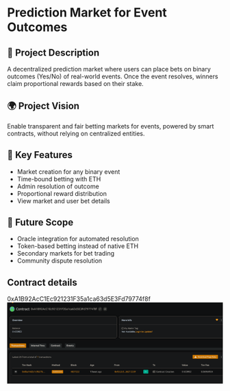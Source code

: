 # Prediction Market for Event Outcomes

## 🧠 Project Description

A decentralized prediction market where users can place bets on binary outcomes (Yes/No) of real-world events. Once the event resolves, winners claim proportional rewards based on their stake.

## 🌍 Project Vision

Enable transparent and fair betting markets for events, powered by smart contracts, without relying on centralized entities.

## 🔑 Key Features

- Market creation for any binary event
- Time-bound betting with ETH
- Admin resolution of outcome
- Proportional reward distribution
- View market and user bet details

## 🚀 Future Scope

- Oracle integration for automated resolution
- Token-based betting instead of native ETH
- Secondary markets for bet trading
- Community dispute resolution

## Contract details
0xA1B92AcC1Ec921231F35a1ca63d5E3Fd79774f8f![alt text](image.png)